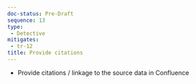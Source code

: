 ```yaml
---
doc-status: Pre-Draft
sequence: 13
type:
 - Detective
mitigates:
 - tr-12
title: Provide citations
---
```


- Provide citations / linkage to the source data in Confluence